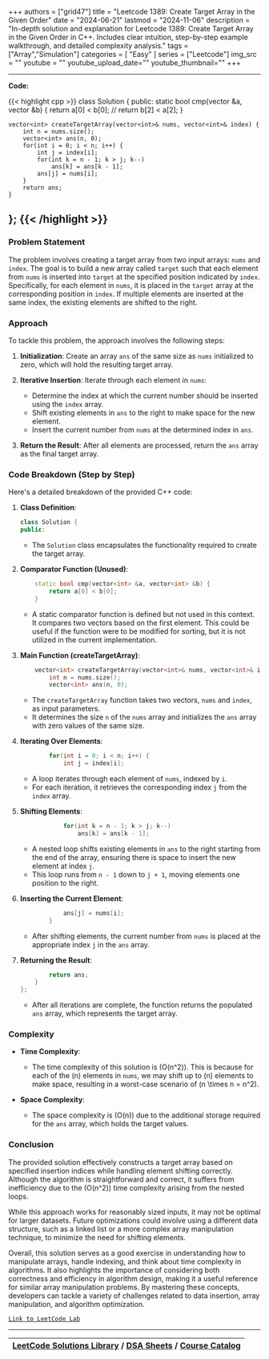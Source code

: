 
+++
authors = ["grid47"]
title = "Leetcode 1389: Create Target Array in the Given Order"
date = "2024-06-21"
lastmod = "2024-11-06"
description = "In-depth solution and explanation for Leetcode 1389: Create Target Array in the Given Order in C++. Includes clear intuition, step-by-step example walkthrough, and detailed complexity analysis."
tags = ["Array","Simulation"]
categories = [
    "Easy"
]
series = ["Leetcode"]
img_src = ""
youtube = ""
youtube_upload_date=""
youtube_thumbnail=""
+++



---
**Code:**

{{< highlight cpp >}}
class Solution {
public:
    static bool cmp(vector<int> &a, vector<int> &b) {
        return a[0] < b[0];
        // return b[2] < a[2];
    }
    
    vector<int> createTargetArray(vector<int>& nums, vector<int>& index) {
        int n = nums.size();
        vector<int> ans(n, 0);
        for(int i = 0; i < n; i++) {
            int j = index[i];
            for(int k = n - 1; k > j; k--)
                ans[k] = ans[k - 1];
            ans[j] = nums[i];
        }
        return ans;
    }
};
{{< /highlight >}}
---

### Problem Statement

The problem involves creating a target array from two input arrays: `nums` and `index`. The goal is to build a new array called `target` such that each element from `nums` is inserted into `target` at the specified position indicated by `index`. Specifically, for each element in `nums`, it is placed in the `target` array at the corresponding position in `index`. If multiple elements are inserted at the same index, the existing elements are shifted to the right.

### Approach

To tackle this problem, the approach involves the following steps:

1. **Initialization**: Create an array `ans` of the same size as `nums` initialized to zero, which will hold the resulting target array.

2. **Iterative Insertion**: Iterate through each element in `nums`:
   - Determine the index at which the current number should be inserted using the `index` array.
   - Shift existing elements in `ans` to the right to make space for the new element.
   - Insert the current number from `nums` at the determined index in `ans`.

3. **Return the Result**: After all elements are processed, return the `ans` array as the final target array.

### Code Breakdown (Step by Step)

Here's a detailed breakdown of the provided C++ code:

1. **Class Definition**:
   ```cpp
   class Solution {
   public:
   ```
   - The `Solution` class encapsulates the functionality required to create the target array.

2. **Comparator Function (Unused)**:
   ```cpp
       static bool cmp(vector<int> &a, vector<int> &b) {
           return a[0] < b[0];
       }
   ```
   - A static comparator function is defined but not used in this context. It compares two vectors based on the first element. This could be useful if the function were to be modified for sorting, but it is not utilized in the current implementation.

3. **Main Function (createTargetArray)**:
   ```cpp
       vector<int> createTargetArray(vector<int>& nums, vector<int>& index) {
           int n = nums.size();
           vector<int> ans(n, 0);
   ```
   - The `createTargetArray` function takes two vectors, `nums` and `index`, as input parameters.
   - It determines the size `n` of the `nums` array and initializes the `ans` array with zero values of the same size.

4. **Iterating Over Elements**:
   ```cpp
           for(int i = 0; i < n; i++) {
               int j = index[i];
   ```
   - A loop iterates through each element of `nums`, indexed by `i`.
   - For each iteration, it retrieves the corresponding index `j` from the `index` array.

5. **Shifting Elements**:
   ```cpp
               for(int k = n - 1; k > j; k--)
                   ans[k] = ans[k - 1];
   ```
   - A nested loop shifts existing elements in `ans` to the right starting from the end of the array, ensuring there is space to insert the new element at index `j`.
   - This loop runs from `n - 1` down to `j + 1`, moving elements one position to the right.

6. **Inserting the Current Element**:
   ```cpp
               ans[j] = nums[i];
           }
   ```
   - After shifting elements, the current number from `nums` is placed at the appropriate index `j` in the `ans` array.

7. **Returning the Result**:
   ```cpp
           return ans;
       }
   };
   ```
   - After all iterations are complete, the function returns the populated `ans` array, which represents the target array.

### Complexity

- **Time Complexity**:
  - The time complexity of this solution is \(O(n^2)\). This is because for each of the \(n\) elements in `nums`, we may shift up to \(n\) elements to make space, resulting in a worst-case scenario of \(n \times n = n^2\).

- **Space Complexity**:
  - The space complexity is \(O(n)\) due to the additional storage required for the `ans` array, which holds the target values.

### Conclusion

The provided solution effectively constructs a target array based on specified insertion indices while handling element shifting correctly. Although the algorithm is straightforward and correct, it suffers from inefficiency due to the \(O(n^2)\) time complexity arising from the nested loops.

While this approach works for reasonably sized inputs, it may not be optimal for larger datasets. Future optimizations could involve using a different data structure, such as a linked list or a more complex array manipulation technique, to minimize the need for shifting elements.

Overall, this solution serves as a good exercise in understanding how to manipulate arrays, handle indexing, and think about time complexity in algorithms. It also highlights the importance of considering both correctness and efficiency in algorithm design, making it a useful reference for similar array manipulation problems. By mastering these concepts, developers can tackle a variety of challenges related to data insertion, array manipulation, and algorithm optimization.

[`Link to LeetCode Lab`](https://leetcode.com/problems/create-target-array-in-the-given-order/description/)

---

| [LeetCode Solutions Library](https://grid47.xyz/leetcode/) / [DSA Sheets](https://grid47.xyz/sheets/) / [Course Catalog](https://grid47.xyz/courses/) |
| --- |
